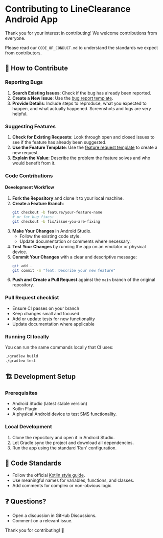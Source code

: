 # Contributing to LineClearance Android App

Thank you for your interest in contributing! We welcome contributions from everyone.

Please read our `CODE_OF_CONDUCT.md` to understand the standards we expect from contributors.

## 🎯 How to Contribute

### Reporting Bugs

1.  **Search Existing Issues**: Check if the bug has already been reported.
2.  **Create a New Issue**: Use the [bug report template](.github/ISSUE_TEMPLATE/bug_report.md).
3.  **Provide Details**: Include steps to reproduce, what you expected to happen, and what actually happened. Screenshots and logs are very helpful.

### Suggesting Features

1.  **Check for Existing Requests**: Look through open and closed issues to see if the feature has already been suggested.
2.  **Use the Feature Template**: Use the [feature request template](.github/ISSUE_TEMPLATE/feature_request.md) to create a new request.
3.  **Explain the Value**: Describe the problem the feature solves and who would benefit from it.

### Code Contributions

#### Development Workflow

1.  **Fork the Repository** and clone it to your local machine.
2.  **Create a Feature Branch**:
    ```bash
    git checkout -b feature/your-feature-name
    # or for bug fixes:
    git checkout -b fix/issue-you-are-fixing
    ```
3.  **Make Your Changes** in Android Studio.
    - Follow the existing code style.
    - Update documentation or comments where necessary.
4.  **Test Your Changes** by running the app on an emulator or physical device.
5.  **Commit Your Changes** with a clear and descriptive message:
    ```bash
    git add .
    git commit -m "feat: Describe your new feature"
    ```
6.  **Push and Create a Pull Request** against the `main` branch of the original repository.

### Pull Request checklist

- Ensure CI passes on your branch
- Keep changes small and focused
- Add or update tests for new functionality
- Update documentation where applicable

### Running CI locally

You can run the same commands locally that CI uses:

```bash
./gradlew build
./gradlew test
```

## 🏗️ Development Setup

### Prerequisites
- Android Studio (latest stable version)
- Kotlin Plugin
- A physical Android device to test SMS functionality.

### Local Development

1.  Clone the repository and open it in Android Studio.
2.  Let Gradle sync the project and download all dependencies.
3.  Run the app using the standard 'Run' configuration.

## 📏 Code Standards

- Follow the official [Kotlin style guide](https://kotlinlang.org/docs/coding-conventions.html).
- Use meaningful names for variables, functions, and classes.
- Add comments for complex or non-obvious logic.

## ❓ Questions?

- Open a discussion in GitHub Discussions.
- Comment on a relevant issue.

Thank you for contributing! 🎉
